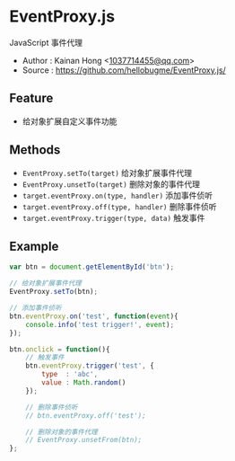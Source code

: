 # EventProxy.js

JavaScript 事件代理

* Author : Kainan Hong <<1037714455@qq.com>>
* Source : https://github.com/hellobugme/EventProxy.js/

## Feature

* 给对象扩展自定义事件功能

## Methods

* `EventProxy.setTo(target)`
给对象扩展事件代理
* `EventProxy.unsetTo(target)`
删除对象的事件代理
* `target.eventProxy.on(type, handler)`
添加事件侦听
* `target.eventProxy.off(type, handler)`
删除事件侦听
* `target.eventProxy.trigger(type, data)`
触发事件

## Example

```javascript
var btn = document.getElementById('btn');

// 给对象扩展事件代理
EventProxy.setTo(btn);

// 添加事件侦听
btn.eventProxy.on('test', function(event){
    console.info('test trigger!', event);
});

btn.onclick = function(){
    // 触发事件
    btn.eventProxy.trigger('test', {
        type  : 'abc',
        value : Math.random()
    });

    // 删除事件侦听
    // btn.eventProxy.off('test');

    // 删除对象的事件代理
    // EventProxy.unsetFrom(btn);
};
```
